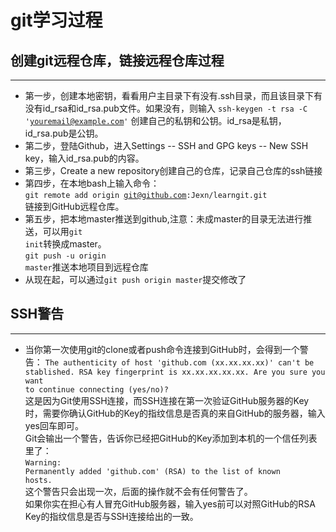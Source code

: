 # git学习过程

## 创建git远程仓库，链接远程仓库过程
---
* 第一步，创建本地密钥，看看用户主目录下有没有.ssh目录，而且该目录下有没有id_rsa和id_rsa.pub文件。如果没有，则输入
<code>ssh-keygen -t rsa -C 'youremail@example.com'</code>
创建自己的私钥和公钥。id_rsa是私钥，id_rsa.pub是公钥。
* 第二步，登陆Github，进入Settings -- SSH and GPG keys -- New SSH key，输入id_rsa.pub的内容。
* 第三步，Create a new repository创建自己的仓库，记录自己仓库的ssh链接
* 第四步，在本地bash上输入命令：<br><code>git remote add origin git@github.com:Jexn/learngit.git</code><br>链接到GitHub远程仓库。
* 第五步，把本地master推送到github,注意：未成master的目录无法进行推送，可以用<code>git init</code>转换成master。<br><code>git push -u origin master</code>推送本地项目到远程仓库
* 从现在起，可以通过<code>git push origin master</code>提交修改了

## SSH警告
---
* 当你第一次使用git的clone或者push命令连接到GitHub时，会得到一个警告：
<code>The authenticity of host 'github.com (xx.xx.xx.xx)' can't be      stablished.
    RSA key fingerprint is xx.xx.xx.xx.xx.
    Are you sure you want to continue connecting (yes/no)?</code><br>
这是因为Git使用SSH连接，而SSH连接在第一次验证GitHub服务器的Key时，需要你确认GitHub的Key的指纹信息是否真的来自GitHub的服务器，输入yes回车即可。<br> Git会输出一个警告，告诉你已经把GitHub的Key添加到本机的一个信任列表里了：<br><code>Warning: Permanently added 'github.com' (RSA) to the list of known hosts.</code><br>这个警告只会出现一次，后面的操作就不会有任何警告了。<br>如果你实在担心有人冒充GitHub服务器，输入yes前可以对照GitHub的RSA Key的指纹信息是否与SSH连接给出的一致。